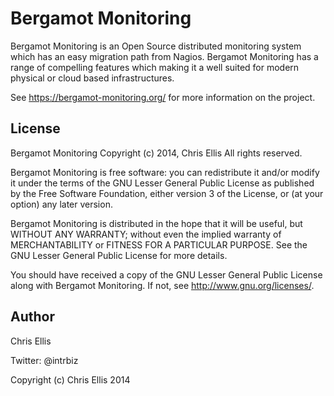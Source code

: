 Bergamot Monitoring
===================
Bergamot Monitoring is an Open Source distributed monitoring system which has 
an easy migration path from Nagios. Bergamot Monitoring has a range of 
compelling features which making it a well suited for modern physical or cloud 
based infrastructures.

See https://bergamot-monitoring.org/ for more information on the project.

License
-------
Bergamot Monitoring
Copyright (c) 2014, Chris Ellis
All rights reserved.

Bergamot Monitoring is free software: you can redistribute it and/or modify
it under the terms of the GNU Lesser General Public License as published by
the Free Software Foundation, either version 3 of the License, or
(at your option) any later version.

Bergamot Monitoring is distributed in the hope that it will be useful,
but WITHOUT ANY WARRANTY; without even the implied warranty of
MERCHANTABILITY or FITNESS FOR A PARTICULAR PURPOSE.  See the
GNU Lesser General Public License for more details.

You should have received a copy of the GNU Lesser General Public License
along with Bergamot Monitoring.  If not, see <http://www.gnu.org/licenses/>.


Author
------
Chris Ellis

Twitter: @intrbiz

Copyright (c) Chris Ellis 2014
